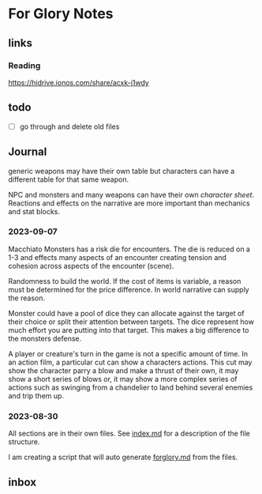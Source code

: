 # For Glory Notes
## links
### Reading
https://hidrive.ionos.com/share/acxk-j1wdy
## todo

- [ ] go through and delete old files

## Journal

generic weapons may have their own table but characters can have a different table for that same weapon.

NPC and monsters and many weapons can have their own _character sheet_. 
Reactions and effects on the narrative are more important than mechanics and stat blocks.

### 2023-09-07
Macchiato Monsters has a risk die for encounters. The die is reduced on a 1-3 and effects many aspects of an encounter creating tension and cohesion across aspects of the encounter (scene).

Randomness to build the world. If the cost of items is variable, a reason must be determined for the price difference. In world narrative can supply the reason.

Monster could have a pool of dice they can allocate against the target of their choice or split their attention between targets. The dice represent how much effort you are putting into that target. This makes a big difference to the monsters defense.

A player or creature's turn in the game is not a specific amount of time. In an action film, a particular cut can show a characters actions. This cut may show the character parry a blow and make a thrust of their own, it may show a short series of blows or, it may show a more complex series of actions such as swinging from a chandelier to land behind several enemies and trip them up.
### 2023-08-30

All sections are in their own files. See [index.md](index.md) for a description of the file structure.

I am creating a script that will auto generate [forglory.md](forglory.md) from the files.



## inbox

